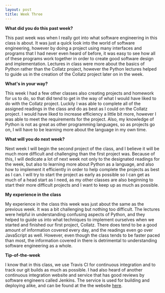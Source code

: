 ```yaml
---
layout: post
title: Week Three
---
```


<b> What did you do this past week? </b>

<p> This past week was when I really got into what software engineering in this class is about. It was just a quick look into the world of software engineering, however by doing a project using many interfaces and programs that I had never even heard of before, it was easy to see how all of these programs work together in order to create good software design and implementation. Lectures in class were more about the basics of Python rather than the Collatz project, however the Python lectures helped to guide us in the creation of the Collatz project later on in the week. </p>

<b> What's in your way? </b>

<p> This week I had a few other classes also creating projects and homework for us to do, so that did tend to get in the way of what I would have liked to do with the Collatz project. Luckily I was able to complete all of the assigned readings in the class and do as best as I could on the Collatz project. I would have liked to increase efficiency a little bit more, however I was able to meet the requirements for the project. Also, my knowledge of Python is not as great as other programming languages, so as projects go on, I will have to be learning more about the language in my own time. </p>

<b> What will you do next week? </b>

<p> Next week I will begin the second project of the class, and I believe it will be much more difficult and challenging than the first project was. Because of this, I will dedicate a lot of next week not only to the designated readings for the week, but also to learning more about Python as a language, and also how to implement it efficiently in order to help complete the projects as best as I can. I will try to start the project as early as possible so I can get as much of a head start as I need, as my other classes are also beginning to start their more difficult projects and I want to keep up as much as possible. </p>

<b> My experience in the class </b>

<p> My experience in the class this week was just about the same as the previous week. It was a bit challenging but nothing too difficult. The lectures were helpful in understanding confusing aspects of Python, and they helped to guide us into what techniques to implement ourselves when we started and finished our first project, Collatz. There does tend to be a good amount of information covered every day, and the readings even go over JavaScript as well. However, even though the class tends to be faster paced than most, the information covered in there is detrimental to understanding software engineering as a whole. </p>

<b> Tip-of-the-week </b>

<p> I know that in this class, we use Travis CI for continuous integration and to track our git builds as much as possible. I had also heard of another continuous integration website and service that has good reviews by software engineers called Jenkins. The service is used for building and deploying alike, and can be found at the the website <a href="https://jenkins.io/index.html">here</a>. </p>
